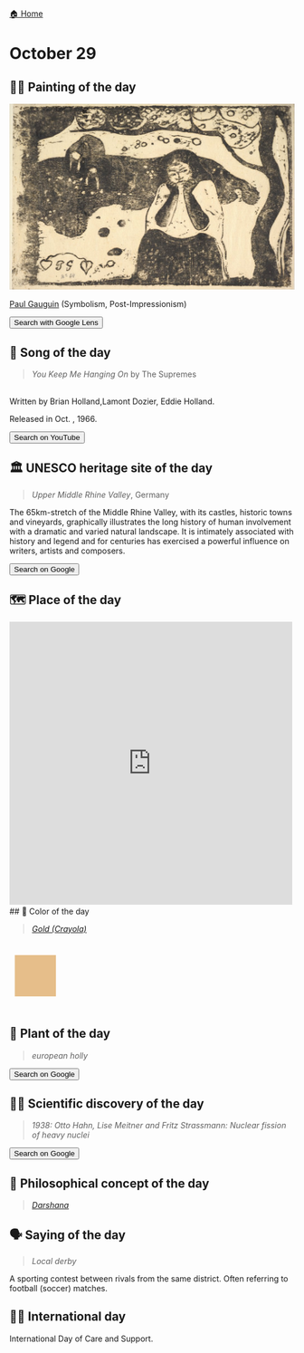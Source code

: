 
[🏠 Home](../../index.md)

# October 29

## 🧑‍🎨 Painting of the day

<img width="600" src="../img/Paul_Gauguin_6.jpg">

[Paul Gauguin](http://en.wikipedia.org/wiki/Paul_Gauguin) (Symbolism, Post-Impressionism)

<button class="btn btn-success"
onclick=" window.open('https://lens.google.com/uploadbyurl?url=https://iretes.github.io/one-a-day/data/img/Paul_Gauguin_6.jpg','_blank')">
Search with Google Lens
</button>

## 🎼 Song of the day

> *You Keep Me Hanging On*
by The Supremes

<br />Written by Brian Holland,Lamont Dozier, Eddie Holland.

Released in Oct. , 1966.

<button class="btn btn-success"
onclick=" window.open('http://www.youtube.com/search?q=You Keep Me Hanging On by The Supremes','_blank')">
Search on YouTube
</button>

## 🏛️ UNESCO heritage site of the day

> *Upper Middle Rhine Valley*, Germany

<p>The 65km-stretch of the Middle Rhine Valley, with its castles, historic towns and vineyards, graphically illustrates the long history of human involvement with a dramatic and varied natural landscape. It is intimately associated with history and legend and for centuries has exercised a powerful influence on writers, artists and composers.</p>

<button class="btn btn-success"
onclick=" window.open('http://www.google.com/search?q=Upper Middle Rhine Valley','_blank')">
Search on Google
</button>

## 🗺️ Place of the day

<iframe
src="https://www.mapcrunch.com"
name="mapcrunch"
width="500"
height="500"
allowTransparency="true"
scrolling="no"
frameborder="0"
>
</iframe>
## 🎨 Color of the day

> *[Gold (Crayola)](https://en.wikipedia.org/wiki/Gold_(color)#Pale_gold)*

<div style="color:#E6BE8A; font-size: 100px;">&#9632;</div>

## 🌿 Plant of the day

> *european holly*

<button class="btn btn-success"
onclick=" window.open('http://www.google.com/search?q=european holly','_blank')">
Search on Google
</button>

## 🧑‍🔬 Scientific discovery of the day

> *1938: Otto Hahn, Lise Meitner and Fritz Strassmann: Nuclear fission of heavy nuclei*

<button class="btn btn-success"
onclick=" window.open('http://www.google.com/search?q=1938: Otto Hahn, Lise Meitner and Fritz Strassmann: Nuclear fission of heavy nuclei','_blank')"> 
Search on Google
</button>

## 💭 Philosophical concept of the day

> *[Darshana](https://en.wikipedia.org/wiki/Darshana)*

## 🗣️ Saying of the day

> *Local derby*

A sporting contest between rivals from the same district. Often referring to football (soccer) matches.

## 🏳️‍🌈 International day

International Day of Care and Support.